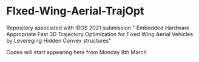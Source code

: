 # FIxed-Wing-Aerial-TrajOpt
Repository associated with IROS 2021 submission " Embedded Hardware Appropriate Fast 3D Trajectory Optimization for Fixed Wing Aerial Vehicles  by Levereging Hidden Convex structures"

Codes will start appearing here from Monday 8th March
